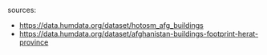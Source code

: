 sources:
- https://data.humdata.org/dataset/hotosm_afg_buildings
- https://data.humdata.org/dataset/afghanistan-buildings-footprint-herat-province
      